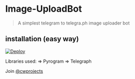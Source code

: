 # Image-UploadBot

> A simplest telegram to telegra.ph image uploader bot

## installation (easy way)

[![Deploy](https://img.shields.io/badge/Deploy%20To%20Heroku-blueviolet?style=for-the-badge&logo=heroku)](https://heroku.com/deploy?template=https://github.com/CW4RR10R/Image-UploadBot/tree/master)

Libraries used: => Pyrogram => Telegraph

Join [@cwprojects](https://t.me/cwprojects)
